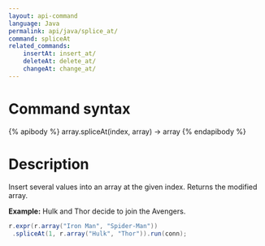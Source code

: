 ```yaml
---
layout: api-command
language: Java
permalink: api/java/splice_at/
command: spliceAt
related_commands:
    insertAt: insert_at/
    deleteAt: delete_at/
    changeAt: change_at/
---
```


# Command syntax #

{% apibody %}
array.spliceAt(index, array) &rarr; array
{% endapibody %}

# Description #

Insert several values into an array at the given index. Returns the modified array.

__Example:__ Hulk and Thor decide to join the Avengers.

```java
r.expr(r.array("Iron Man", "Spider-Man"))
 .spliceAt(1, r.array("Hulk", "Thor")).run(conn);
```

